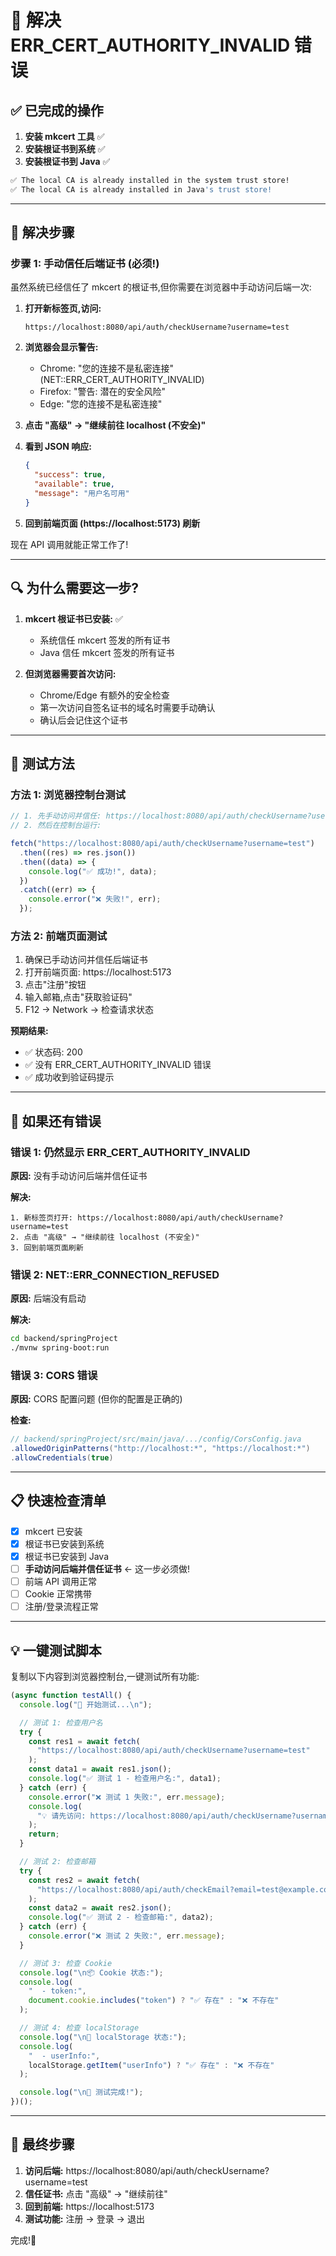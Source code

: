 # 🔐 解决 ERR_CERT_AUTHORITY_INVALID 错误

## ✅ 已完成的操作

1. **安装 mkcert 工具** ✅
2. **安装根证书到系统** ✅
3. **安装根证书到 Java** ✅

```bash
✅ The local CA is already installed in the system trust store!
✅ The local CA is already installed in Java's trust store!
```

---

## 🚀 解决步骤

### 步骤 1: 手动信任后端证书 (必须!)

虽然系统已经信任了 mkcert 的根证书,但你需要在浏览器中手动访问后端一次:

1. **打开新标签页,访问:**

   ```
   https://localhost:8080/api/auth/checkUsername?username=test
   ```

2. **浏览器会显示警告:**

   - Chrome: "您的连接不是私密连接" (NET::ERR_CERT_AUTHORITY_INVALID)
   - Firefox: "警告: 潜在的安全风险"
   - Edge: "您的连接不是私密连接"

3. **点击 "高级" → "继续前往 localhost (不安全)"**

4. **看到 JSON 响应:**

   ```json
   {
     "success": true,
     "available": true,
     "message": "用户名可用"
   }
   ```

5. **回到前端页面 (https://localhost:5173) 刷新**

现在 API 调用就能正常工作了!

---

## 🔍 为什么需要这一步?

1. **mkcert 根证书已安装:** ✅

   - 系统信任 mkcert 签发的所有证书
   - Java 信任 mkcert 签发的所有证书

2. **但浏览器需要首次访问:**
   - Chrome/Edge 有额外的安全检查
   - 第一次访问自签名证书的域名时需要手动确认
   - 确认后会记住这个证书

---

## 🧪 测试方法

### 方法 1: 浏览器控制台测试

```javascript
// 1. 先手动访问并信任: https://localhost:8080/api/auth/checkUsername?username=test
// 2. 然后在控制台运行:

fetch("https://localhost:8080/api/auth/checkUsername?username=test")
  .then((res) => res.json())
  .then((data) => {
    console.log("✅ 成功!", data);
  })
  .catch((err) => {
    console.error("❌ 失败!", err);
  });
```

### 方法 2: 前端页面测试

1. 确保已手动访问并信任后端证书
2. 打开前端页面: https://localhost:5173
3. 点击"注册"按钮
4. 输入邮箱,点击"获取验证码"
5. F12 → Network → 检查请求状态

**预期结果:**

- ✅ 状态码: 200
- ✅ 没有 ERR_CERT_AUTHORITY_INVALID 错误
- ✅ 成功收到验证码提示

---

## 🐛 如果还有错误

### 错误 1: 仍然显示 ERR_CERT_AUTHORITY_INVALID

**原因:** 没有手动访问后端并信任证书

**解决:**

```
1. 新标签页打开: https://localhost:8080/api/auth/checkUsername?username=test
2. 点击 "高级" → "继续前往 localhost (不安全)"
3. 回到前端页面刷新
```

### 错误 2: NET::ERR_CONNECTION_REFUSED

**原因:** 后端没有启动

**解决:**

```bash
cd backend/springProject
./mvnw spring-boot:run
```

### 错误 3: CORS 错误

**原因:** CORS 配置问题 (但你的配置是正确的)

**检查:**

```java
// backend/springProject/src/main/java/.../config/CorsConfig.java
.allowedOriginPatterns("http://localhost:*", "https://localhost:*")
.allowCredentials(true)
```

---

## 📋 快速检查清单

- [x] mkcert 已安装
- [x] 根证书已安装到系统
- [x] 根证书已安装到 Java
- [ ] **手动访问后端并信任证书** ← 这一步必须做!
- [ ] 前端 API 调用正常
- [ ] Cookie 正常携带
- [ ] 注册/登录流程正常

---

## 💡 一键测试脚本

复制以下内容到浏览器控制台,一键测试所有功能:

```javascript
(async function testAll() {
  console.log("🧪 开始测试...\n");

  // 测试 1: 检查用户名
  try {
    const res1 = await fetch(
      "https://localhost:8080/api/auth/checkUsername?username=test"
    );
    const data1 = await res1.json();
    console.log("✅ 测试 1 - 检查用户名:", data1);
  } catch (err) {
    console.error("❌ 测试 1 失败:", err.message);
    console.log(
      "💡 请先访问: https://localhost:8080/api/auth/checkUsername?username=test"
    );
    return;
  }

  // 测试 2: 检查邮箱
  try {
    const res2 = await fetch(
      "https://localhost:8080/api/auth/checkEmail?email=test@example.com"
    );
    const data2 = await res2.json();
    console.log("✅ 测试 2 - 检查邮箱:", data2);
  } catch (err) {
    console.error("❌ 测试 2 失败:", err.message);
  }

  // 测试 3: 检查 Cookie
  console.log("\n📦 Cookie 状态:");
  console.log(
    "  - token:",
    document.cookie.includes("token") ? "✅ 存在" : "❌ 不存在"
  );

  // 测试 4: 检查 localStorage
  console.log("\n💾 localStorage 状态:");
  console.log(
    "  - userInfo:",
    localStorage.getItem("userInfo") ? "✅ 存在" : "❌ 不存在"
  );

  console.log("\n🎉 测试完成!");
})();
```

---

## 🎯 最终步骤

1. **访问后端:** https://localhost:8080/api/auth/checkUsername?username=test
2. **信任证书:** 点击 "高级" → "继续前往"
3. **回到前端:** https://localhost:5173
4. **测试功能:** 注册 → 登录 → 退出

完成!🎉
